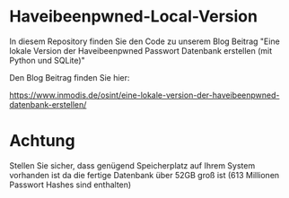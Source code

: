 # Haveibeenpwned-Local-Version

In diesem Repository finden Sie den Code zu unserem Blog Beitrag "Eine lokale Version der Haveibeenpwned Passwort Datenbank erstellen (mit Python und SQLite)"

Den Blog Beitrag finden Sie hier: 

https://www.inmodis.de/osint/eine-lokale-version-der-haveibeenpwned-datenbank-erstellen/




# Achtung
Stellen Sie sicher, dass genügend Speicherplatz auf Ihrem System vorhanden ist da die fertige Datenbank über 52GB groß ist (613 Millionen Passwort Hashes sind enthalten)
